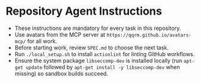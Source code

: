 # Repository Agent Instructions

- These instructions are mandatory for every task in this repository.
- Use avatars from the MCP server at `https://qqrm.github.io/avatars-mcp/` for all work.
- Before starting work, review `SPEC.md` to choose the next task.
- Run `./local_setup.sh` to install `actionlint` for linting GitHub workflows.
- Ensure the system package `libseccomp-dev` is installed locally (run `apt-get update` followed by `apt-get install -y libseccomp-dev` when missing) so sandbox builds succeed.

